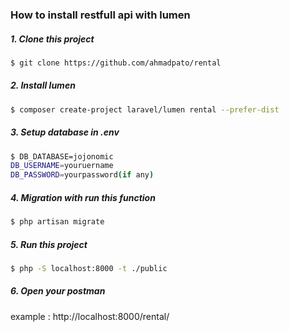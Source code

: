 ### How to install restfull api with lumen
##### 1. Clone this project

```bash
$ git clone https://github.com/ahmadpato/rental 
```


##### 2. Install lumen

```bash
$ composer create-project laravel/lumen rental --prefer-dist
```

##### 3. Setup database in .env

```bash
$ DB_DATABASE=jojonomic
DB_USERNAME=youruername
DB_PASSWORD=yourpassword(if any)
```

##### 4. Migration with run this function
```bash
$ php artisan migrate

```

##### 5. Run this project
```bash
$ php -S localhost:8000 -t ./public
```

##### 6. Open your postman
example : http://localhost:8000/rental/
